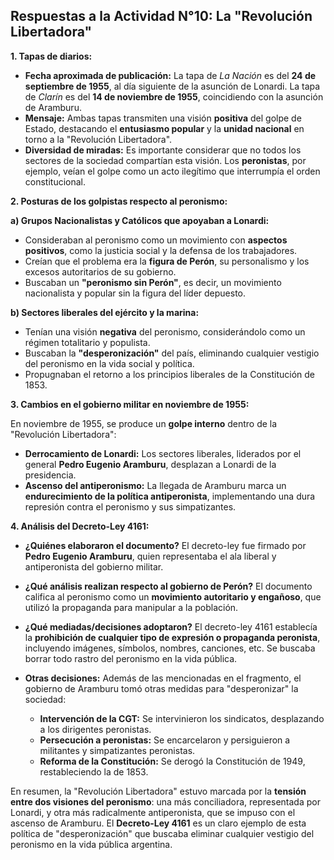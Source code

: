 ## Respuestas a la Actividad N°10: La "Revolución Libertadora"

**1. Tapas de diarios:**

* **Fecha aproximada de publicación:** La tapa de *La Nación* es del **24 de septiembre de 1955**, al día siguiente de la asunción de Lonardi. La tapa de *Clarín* es del **14 de noviembre de 1955**, coincidiendo con la asunción de Aramburu.
* **Mensaje:** Ambas tapas transmiten una visión **positiva** del golpe de Estado, destacando el **entusiasmo popular** y la **unidad nacional**  en torno a la "Revolución Libertadora". 
* **Diversidad de miradas:** Es importante considerar que no todos los sectores de la sociedad compartían esta visión. Los **peronistas**, por ejemplo, veían el golpe como un acto ilegítimo que interrumpía el orden constitucional.

**2. Posturas de los golpistas respecto al peronismo:**

**a) Grupos Nacionalistas y Católicos que apoyaban a Lonardi:**

* Consideraban al peronismo como un movimiento con **aspectos positivos**, como la justicia social y la defensa de los trabajadores.
*  Creían que el problema era la **figura de Perón**, su personalismo y los excesos autoritarios de su gobierno.
*  Buscaban un **"peronismo sin Perón"**, es decir,  un movimiento nacionalista y popular sin la figura del líder depuesto.

**b) Sectores liberales del ejército y la marina:**

*  Tenían una visión **negativa** del peronismo,  considerándolo como un régimen totalitario y populista.
*  Buscaban la **"desperonización"** del país,  eliminando cualquier vestigio del peronismo en la vida social y política.
*  Propugnaban el retorno a los principios liberales de la Constitución de 1853.

**3. Cambios en el gobierno militar en noviembre de 1955:**

En noviembre de 1955,  se produce un **golpe interno** dentro de la "Revolución Libertadora":

* **Derrocamiento de Lonardi:**  Los sectores liberales, liderados por el general **Pedro Eugenio Aramburu**, desplazan a Lonardi de la presidencia.
* **Ascenso del antiperonismo:**  La llegada de Aramburu marca un **endurecimiento de la política antiperonista**,  implementando una dura represión contra el peronismo y sus simpatizantes.

**4.  Análisis del Decreto-Ley 4161:**

* **¿Quiénes elaboraron el documento?** El decreto-ley fue firmado por **Pedro Eugenio Aramburu**,  quien representaba el ala liberal y antiperonista del gobierno militar.

* **¿Qué análisis realizan respecto al gobierno de Perón?**  El documento  califica al peronismo como un **movimiento autoritario y engañoso**, que utilizó la propaganda para manipular a la población.

* **¿Qué mediadas/decisiones adoptaron?** El decreto-ley 4161 establecía la **prohibición de cualquier tipo de expresión o propaganda peronista**,  incluyendo imágenes, símbolos,  nombres,  canciones, etc.  Se buscaba borrar todo rastro del peronismo en la vida pública.

* **Otras decisiones:**  Además de las mencionadas en el fragmento,  el gobierno de Aramburu tomó otras medidas para "desperonizar" la sociedad:

    * **Intervención de la CGT:**  Se intervinieron los sindicatos,  desplazando a los dirigentes peronistas.
    * **Persecución a peronistas:**  Se encarcelaron y persiguieron a militantes y simpatizantes peronistas.
    * **Reforma de la Constitución:**  Se derogó la Constitución de 1949,  restableciendo la de 1853.


En resumen,  la "Revolución Libertadora" estuvo marcada por la **tensión entre dos visiones del peronismo**: una más conciliadora,  representada por Lonardi,  y otra más radicalmente antiperonista,  que se impuso con el ascenso de Aramburu. El **Decreto-Ley 4161** es un claro ejemplo de esta política de "desperonización" que buscaba eliminar cualquier vestigio del peronismo en la vida pública argentina. 
